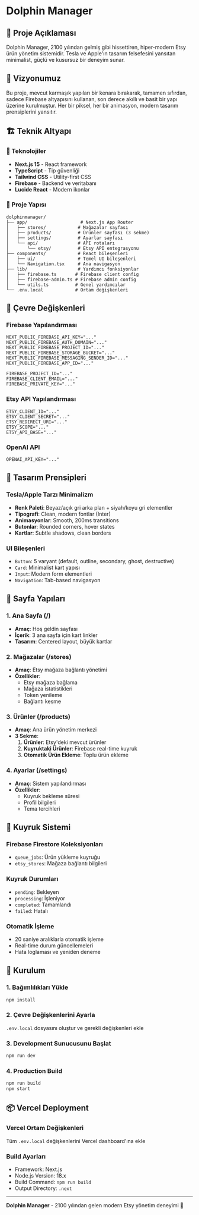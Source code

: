 # Dolphin Manager

## 📖 Proje Açıklaması

Dolphin Manager, 2100 yılından gelmiş gibi hissettiren, hiper-modern Etsy ürün yönetim sistemidir. Tesla ve Apple'ın tasarım felsefesini yansıtan minimalist, güçlü ve kusursuz bir deneyim sunar.

## 🎯 Vizyonumuz

Bu proje, mevcut karmaşık yapıları bir kenara bırakarak, tamamen sıfırdan, sadece Firebase altyapısını kullanan, son derece akıllı ve basit bir yapı üzerine kurulmuştur. Her bir piksel, her bir animasyon, modern tasarım prensiplerini yansıtır.

## 🏗️ Teknik Altyapı

### 🔧 Teknolojiler
- **Next.js 15** - React framework
- **TypeScript** - Tip güvenliği
- **Tailwind CSS** - Utility-first CSS
- **Firebase** - Backend ve veritabanı
- **Lucide React** - Modern ikonlar

### 📁 Proje Yapısı
```
dolphinmanager/
├── app/                    # Next.js App Router
│   ├── stores/            # Mağazalar sayfası
│   ├── products/          # Ürünler sayfası (3 sekme)
│   ├── settings/          # Ayarlar sayfası
│   └── api/               # API rotaları
│       └── etsy/          # Etsy API entegrasyonu
├── components/            # React bileşenleri
│   ├── ui/                # Temel UI bileşenleri
│   └── Navigation.tsx     # Ana navigasyon
├── lib/                   # Yardımcı fonksiyonlar
│   ├── firebase.ts       # Firebase client config
│   ├── firebase-admin.ts # Firebase admin config
│   └── utils.ts          # Genel yardımcılar
└── .env.local            # Ortam değişkenleri
```

## 🔑 Çevre Değişkenleri

### Firebase Yapılandırması
```env
NEXT_PUBLIC_FIREBASE_API_KEY="..."
NEXT_PUBLIC_FIREBASE_AUTH_DOMAIN="..."
NEXT_PUBLIC_FIREBASE_PROJECT_ID="..."
NEXT_PUBLIC_FIREBASE_STORAGE_BUCKET="..."
NEXT_PUBLIC_FIREBASE_MESSAGING_SENDER_ID="..."
NEXT_PUBLIC_FIREBASE_APP_ID="..."

FIREBASE_PROJECT_ID="..."
FIREBASE_CLIENT_EMAIL="..."
FIREBASE_PRIVATE_KEY="..."
```

### Etsy API Yapılandırması
```env
ETSY_CLIENT_ID="..."
ETSY_CLIENT_SECRET="..."
ETSY_REDIRECT_URI="..."
ETSY_SCOPE="..."
ETSY_API_BASE="..."
```

### OpenAI API
```env
OPENAI_API_KEY="..."
```

## 🎨 Tasarım Prensipleri

### Tesla/Apple Tarzı Minimalizm
- **Renk Paleti**: Beyaz/açık gri arka plan + siyah/koyu gri elementler
- **Tipografi**: Clean, modern fontlar (Inter)
- **Animasyonlar**: Smooth, 200ms transitions
- **Butonlar**: Rounded corners, hover states
- **Kartlar**: Subtle shadows, clean borders

### UI Bileşenleri
- `Button`: 5 varyant (default, outline, secondary, ghost, destructive)
- `Card`: Minimalist kart yapısı
- `Input`: Modern form elementleri
- `Navigation`: Tab-based navigasyon

## 📄 Sayfa Yapıları

### 1. Ana Sayfa (/)
- **Amaç**: Hoş geldin sayfası
- **İçerik**: 3 ana sayfa için kart linkler
- **Tasarım**: Centered layout, büyük kartlar

### 2. Mağazalar (/stores)
- **Amaç**: Etsy mağaza bağlantı yönetimi
- **Özellikler**:
  - Etsy mağaza bağlama
  - Mağaza istatistikleri
  - Token yenileme
  - Bağlantı kesme

### 3. Ürünler (/products)
- **Amaç**: Ana ürün yönetim merkezi
- **3 Sekme**:
  1. **Ürünler**: Etsy'deki mevcut ürünler
  2. **Kuyruktaki Ürünler**: Firebase real-time kuyruk
  3. **Otomatik Ürün Ekleme**: Toplu ürün ekleme

### 4. Ayarlar (/settings)
- **Amaç**: Sistem yapılandırması
- **Özellikler**:
  - Kuyruk bekleme süresi
  - Profil bilgileri
  - Tema tercihleri

## 🔄 Kuyruk Sistemi

### Firebase Firestore Koleksiyonları
- `queue_jobs`: Ürün yükleme kuyruğu
- `etsy_stores`: Mağaza bağlantı bilgileri

### Kuyruk Durumları
- `pending`: Bekleyen
- `processing`: İşleniyor
- `completed`: Tamamlandı
- `failed`: Hatalı

### Otomatik İşleme
- 20 saniye aralıklarla otomatik işleme
- Real-time durum güncellemeleri
- Hata loglaması ve yeniden deneme

## 🚀 Kurulum

### 1. Bağımlılıkları Yükle
```bash
npm install
```

### 2. Çevre Değişkenlerini Ayarla
`.env.local` dosyasını oluştur ve gerekli değişkenleri ekle

### 3. Development Sunucusunu Başlat
```bash
npm run dev
```

### 4. Production Build
```bash
npm run build
npm start
```

## 📦 Vercel Deployment

### Vercel Ortam Değişkenleri
Tüm `.env.local` değişkenlerini Vercel dashboard'ına ekle

### Build Ayarları
- Framework: Next.js
- Node.js Version: 18.x
- Build Command: `npm run build`
- Output Directory: `.next`

---

**Dolphin Manager** - 2100 yılından gelen modern Etsy yönetim deneyimi 🐬
